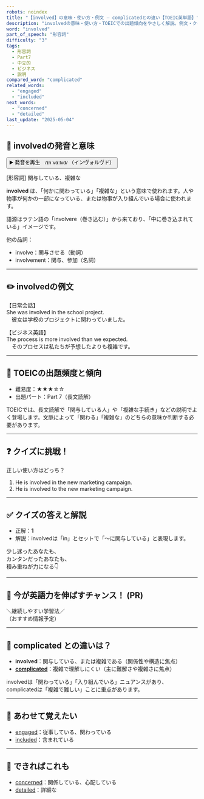 ```yaml
---
robots: noindex
title: "【involved】の意味・使い方・例文 ― complicatedとの違い【TOEIC英単語】"
description: "involvedの意味・使い方・TOEICでの出題傾向をやさしく解説。例文・クイズ付きでcomplicatedとの違いもわかりやすく学べます。"
word: "involved"
part_of_speech: "形容詞"
difficulty: "3"
tags:
  - 形容詞
  - Part7
  - 中立的
  - ビジネス
  - 説明
compared_word: "complicated"
related_words:
  - "engaged"
  - "included"
next_words:
  - "concerned"
  - "detailed"
last_update: "2025-05-04"
---
```


## 🔰 involvedの発音と意味

<button class="play-audio" onclick="playTTS('involved')">
  <span class="play-audio-main">
    ▶️ 発音を再生　/ɪnˈvɑːlvd/
  </span>
  <span class="play-audio-sub">
    （インヴォルヴド）
  </span>
</button>

[形容詞] 関与している、複雑な

**involved** は、「何かに関わっている」「複雑な」という意味で使われます。人や物事が何かの一部になっている、または物事が入り組んでいる場合に使われます。

語源はラテン語の「involvere（巻き込む）」から来ており、「中に巻き込まれている」イメージです。

他の品詞：  
- involve：関与させる（動詞）
- involvement：関与、参加（名詞）

---

## ✏️ involvedの例文

【日常会話】  
She was involved in the school project.  
　彼女は学校のプロジェクトに関わっていました。

【ビジネス英語】  
The process is more involved than we expected.  
　そのプロセスは私たちが予想したよりも複雑です。

---

## 🎯 TOEICの出題頻度と傾向

- 難易度：★★★☆☆
- 出題パート：Part 7（長文読解）

TOEICでは、長文読解で「関与している人」や「複雑な手続き」などの説明でよく登場します。文脈によって「関わる」「複雑な」のどちらの意味か判断する必要があります。

---

## ❓ クイズに挑戦！

正しい使い方はどっち？

1. He is involved in the new marketing campaign.  
2. He is involved to the new marketing campaign.

---

## ✅ クイズの答えと解説

- 正解：**1**
- 解説：involvedは「in」とセットで「～に関与している」と表現します。

少し迷ったあなたも、  
カンタンだったあなたも、  
積み重ねが力になる👇️

---

## 🚀 今が英語力を伸ばすチャンス！ (PR)

<div class="info-center">
＼継続しやすい学習法／<br>  
（おすすめ情報予定）
</div>

---

## 🤔  complicated との違いは？

- **involved**：関与している、または複雑である（関係性や構造に焦点）
- **[complicated](/complicated)**：複雑で理解しにくい（主に難解さや複雑さに焦点）

involvedは「関わっている」「入り組んでいる」ニュアンスがあり、complicatedは「複雑で難しい」ことに重点があります。

---

## 🧩 あわせて覚えたい

- [engaged](/engaged)：従事している、関わっている
- [included](/included)：含まれている

---

## 📖 できればこれも

- [concerned](/concerned)：関係している、心配している
- [detailed](/detailed)：詳細な

<!-- cvid: aid47_bid09 -->
